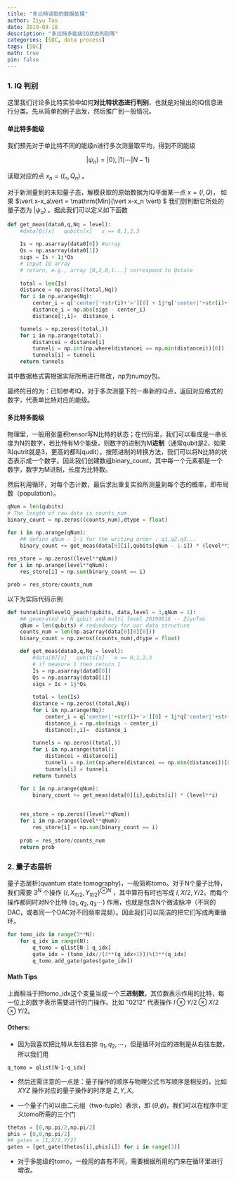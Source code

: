 ```yaml
---
title: "多比特读取的数据处理"
author: Ziyu Tao
date: 2019-09-18
description: "多比特多能级IQ状态判别等"
categories: [SQC, data process]
tags: [SQC]
math: true
pin: false
---
```






### 1. IQ 判别

这里我们讨论多比特实验中如何**对比特状态进行判别**，也就是对输出的IQ信息进行分类。先从简单的例子出发，然后推广到一般情况。

#### 单比特多能级

我们预先对于单比特不同的能级n进行多次测量取平均，得到不同能级 

$$\vert\psi_n\rangle = \vert 0\rangle,\vert 1\rangle \cdots \vert N-1\rangle$$ 

读取对应的点 $x_n = (I_n,Q_n)$ 。



对于新测量到的未知量子态，解模获取的原始数据为IQ平面某一点 $x = (I,Q)$， 如果 $\vert x-x_a\vert = \mathrm{Min}(\vert x-x_n \vert) $  我们则判断它所处的量子态为 $\vert\psi_a\rangle$ 。据此我们可以定义如下函数

```python
def get_meas(data0,q,Nq = level):
    #data[0][x]   qubits[x]   x == 0,1,2,3
    
    Is = np.asarray(data0[0]) #array
    Qs = np.asarray(data0[1])    
    sigs = Is + 1j*Qs
	# input IQ array
    # return, e.g., array [0,2,0,1...] correspond to Qstate
    
    total = len(Is)
    distance = np.zeros((total,Nq))
    for i in np.arange(Nq):
        center_i = q['center|'+str(i)+'>'][0] + 1j*q['center|'+str(i)+'>'][1]
        distance_i = np.abs(sigs - center_i)
        distance[:,i]=  distance_i

    tunnels = np.zeros((total,))
    for i in np.arange(total):
        distancei = distance[i]
        tunneli = np.int(np.where(distancei == np.min(distancei))[0])
        tunnels[i] = tunneli 
    return tunnels
```

其中数据格式需根据实际所用进行修改，np为numpy包。

最终的目的为：已知参考IQ，对于多次测量下的一串新的IQ点，返回对应格式的数字，代表单比特对应的能级。



#### 多比特多能级

物理里，一般用张量积tensor写N比特的状态；在代码里，我们可以看成是一串长度为N的数字，若比特有M个能级，则数字的进制为M**进制**（通常qubit是2，如果叫qutrit就是3，更高的都叫qudit）。按照进制的转换方法，我们可以将N比特的状态表示成一个数字。因此我们创建数组binary_count，其中每一个元素都是一个数字，数字为M进制，长度为比特数。

然后利用循环，对每个态计数，最后求出重复实验所测量到每个态的概率，即布局数（population）。

```python
qNum = len(qubits)
# The length of raw data is counts_num
binary_count = np.zeros((counts_num),dtype = float)

for i in np.arange(qNum):
    ## define qNum - 1-i for the writing order : q1,q2,q3...
    binary_count += get_meas(data[0][i],qubits[qNum - 1-i]) * (level**i)
        
res_store = np.zeros((level**qNum))
for i in np.arange(level**qNum):
    res_store[i] = np.sum(binary_count == i) 

prob = res_store/counts_num
```

以下为实际代码示例

```python
def tunnelingNlevelQ_peach(qubits, data,level = 3,qNum = 1):
    ## generated to N qubit and multi level 20190618 -- ZiyuTao
    qNum = len(qubits) # redundancy for our data structure
    counts_num = len(np.asarray(data[0][0][0]))
    binary_count = np.zeros((counts_num),dtype = float)

    def get_meas(data0,q,Nq = level):
        #data[0][x]   qubits[x]   x == 0,1,2,3
        # if measure 1 then return 1
        Is = np.asarray(data0[0])
        Qs = np.asarray(data0[1])    
        sigs = Is + 1j*Qs
        
        total = len(Is)
        distance = np.zeros((total,Nq))
        for i in np.arange(Nq):
            center_i = q['center|'+str(i)+'>'][0] + 1j*q['center|'+str(i)+'>'][1]
            distance_i = np.abs(sigs - center_i)
            distance[:,i]=  distance_i
        
        tunnels = np.zeros((total,))
        for i in np.arange(total):
            distancei = distance[i]
            tunneli = np.int(np.where(distancei == np.min(distancei))[0])
            tunnels[i] = tunneli 
        return tunnels

    for i in np.arange(qNum):
        binary_count += get_meas(data[0][i],qubits[i]) * (level**i)
        

    res_store = np.zeros((level**qNum))
    for i in np.arange(level**qNum):
        res_store[i] = np.sum(binary_count == i) 
        
    prob = res_store/counts_num
    return prob
```



### 2. 量子态层析

量子态层析(quantum state tomography)，一般简称tomo。对于N个量子比特，我们需要 $3^N$ 个操作 $\{I,X_{\pi/2},Y_{\pi/2}\}^{\otimes N}$ ，其中算符有时也写成 $I,X/2,Y/2$。而每个操作都同时对N个比特 $(q_1,q_2,q_3 \cdots)$ 作用，也就是包含N个微波脉冲（不同的DAC，或者同一个DAC对不同频率混频）。因此我们可以简洁的把它们写成两重循环。

```python
for tomo_idx in range(3**N):
    for q_idx in range(N):
        q_tomo = qlist[N-1-q_idx]
        gate_idx = (tomo_idx//(3**(q_idx+1)))%(3**(q_idx)
        q_tomo.add_gate(gates[gate_idx])
```

#### Math Tips 

上面相当于把tomo_idx这个变量当成一个**三进制数**，其位数表示作用的比特，每一位上的数字表示需要进行的门操作。比如 "0212" 代表操作 $I \otimes Y/2 \otimes X/2 \otimes Y/2$。

#### Others: 

- 因为我喜欢把比特从左往右排 $q_1,q_2,\cdots$，但是循环对应的进制是从右往左数，所以我们用

```
q_tomo = qlist[N-1-q_idx]
```

- 然后还需注意的一点是：量子操作的顺序与物理公式书写顺序是相反的，比如 $XYZ$ 操作对应的量子操作的时序是 $Z,Y,X$。

- 一个量子门可以由二元组（two-tuple）表示，即 ($\theta$,$\phi$)，我们可以在程序中定义tomo所需的三个门

```python
thetas = [0,np.pi/2,np.pi/2]
phis = [0,0,np.pi/2]
## gates = [I,X/2,Y/2]
gates = [get_gate(thetas[i],phis[i]) for i in range(3)]
```

- 对于多能级的tomo，一般用的各有不同，需要根据所用的门来在循环里进行增改。





